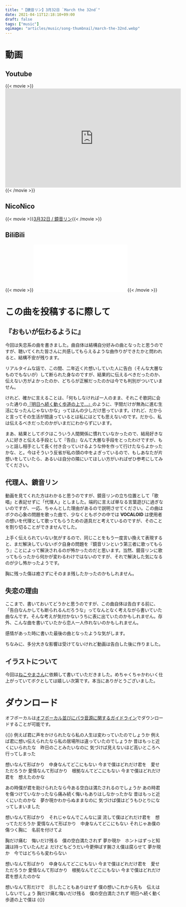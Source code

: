 ```yaml
---
title: "【鏡音リン】3月32日 `March the 32nd`"
date: 2021-04-11T12:18:10+09:00
draft: false
tags: ["music"]
ogimage: "articles/music/song-thumbnail/march-the-32nd.webp"
---
```


# 動画
## Youtube
{{< movie >}}<iframe width="560" height="315" src="https://www.youtube.com/embed/xPGgZmGk8ZA" title="YouTube video player" frameborder="0" allow="accelerometer; autoplay; clipboard-write; encrypted-media; gyroscope; picture-in-picture" allowfullscreen></iframe>{{< /movie >}}

## NicoNico
{{< movie >}}<script type="application/javascript" src="https://embed.nicovideo.jp/watch/sm36600308/script?w=720&h=480"></script><noscript><a href="https://www.nicovideo.jp/watch/sm36600308">3月32日 / 鏡音リン</a></noscript>{{< /movie >}}

## BiliBili
{{< movie >}}<iframe src="//player.bilibili.com/player.html?aid=883032626&bvid=BV1FK4y1878L&cid=188065657&page=1" scrolling="no" border="0" frameborder="no" framespacing="0" allowfullscreen="true"> </iframe>{{< /movie >}}

# この曲を投稿するに際して

## 『おもいが伝わるように』
今回は失恋系の曲を書きました。曲自体は結構自分好みの曲となったと思うのですが、聴いてくれた皆さんに共感してもらえるような曲作りができたかと問われると、結構不安が残ります。

リアルタイムな話で、この間、二年近く片想いしていた人に告白（そんな大層なものでもないが）して断られた身なのですが、結果的に伝えるべきだったのか、伝えない方がよかったのか、どちらが正解だったのかは今でも判別がついていません。

けれど、確かに言えることは、「何もしなければ一人のまま、それこそ歌詞に会った通りの[『明日へ続く動く歩道の上で…』](https://youtu.be/xPGgZmGk8ZA?t=221)のように、字間だけが無為に進む生活になったんじゃないかな」ってほんの少しだけ思っています。けれど、だからと言ってその生活が間違っているとは私にはとても思えないのです。だから、私は伝えるべきだったのかがいまだにわからずにいます。

まあ、結果としてボクはこういう人間関係に慣れていなかったので、結局好きな人に好きと伝える手段として『告白』なんて大層な手段をとったわけですが、もっと話し相手として長く付き合っていけるような仲を作って行けたならよかったかな、と。今はそういう反省が私の頭の中をよぎっているので、もしあなたが片想いをしていたら、あるいは自分の隣にいてほしい方がいればぜひ参考にしてみてください。

## 代理人、鏡音リン

動画を見てくれた方はわかると思うのですが、鏡音リンの立ち位置として「歌唱」と表記せずに「代理人」としました。端的に言えば単なる言葉遊びに過ぎないのですが、一応、ちゃんとした理由があるので説明させてください。この曲はボクの心象の問題を歌った曲で、少なくともボクの中では **VOCALOID** は使用者の想いを代理として歌ってもらうための道具だと考えているのですが、そのことを割り切ることができませんでした。

上手く伝えられていない気がするので、同じことをもう一度言い換えて表現すると、まだ解決していないボク自身の問題を『鏡音リンという第三者に歌ってもらう』ことによって解決されるのが怖かったのだと思います。当然、鏡音リンに歌ってもらったから何かが変わるわけではないのですが、それで解決した気になるのが少し怖かったようです。

胸に残った傷は癒さずにそのまま残したかったのかもしれません。

## 失恋の理由

ここまで、書いておいてどうかと思うのですが、この曲自体は告白する前に、「告白なんかしても断られるんだろうな」ってなんとなく考えながら書いていた曲なんです。そんな考えが気付かないうちに表に出ていたのかもしれません。存外、こんな曲を書いていたから恋人一人作れないのかもしれません。

感情があった時に書いた最後の曲となったような気がします。

ちなみに、多分大きな影響は受けてないけれど動画は告白した後に作りました。

## イラストについて

今回は[ねこやまさん](https://twitter.com/777_nekoyama)に依頼して書いていただきました。めちゃくちゃかわいく仕上がっていてボクとしては嬉しい次第です。本当にありがとうございました。

# ダウンロード

オフボーカルは[オフボーカル並びにパラ音源に関するガイドライン]({{<absurl>}}/guidelines#オフボーカル並びにパラ音源に関するガイドライン{{</absurl>}})でダウンロードすることが可能です。

{{<lyrics>}}
例えば君に声をかけられたなら私の人生は変わっていたのでしょうか
例えば君に想い伝えられたなら私の居場所は違っていたのでしょうか
昔はもっと近くにいられたな　昨日のことみたいなのに
気づけば見えないほど高いところへ行ってしまった

想いなんて形ばかり　中身なんてどこにもない
今まで僕はどれだけ君を　愛せただろうか
愛情なんて形ばかり　根拠なんてどこにもない
今まで僕はどれだけ君を　想えたのかな

あの時僕が君を助けられたなら今ある空白は満たされるのでしょうか
あの時君を傷つけていなかったなら痛み続く悔いもありはしなかったかな
昔はもっと近くにいたのかな　夢か現かわからぬままなのに
気づけば僕はどうもひとりになってしまいました

想いなんて形ばかり　それじゃなんでこんなに涙
流して僕はどれだけ君を　想ってただろうか
愛情なんて形ばかり　中身なんてどこにもない
それじゃあ僕の傷つく胸に　名前を付けてよ

胸だけ痛む　悔いだけ残る　僕の空白満たされず
夢か現か　ホントはずっと知識は持っていたんだよ
だけどもどうだい今更伸ばす腕さえ僕は腐らせて
夢か現か　今ではどちらも変わらない

想いなんて形ばかり　中身なんてどこにもない
今まで僕はどれだけ君を　愛せただろうか
愛情なんて形ばかり　根拠なんてどこにもない
今まで僕はどれだけ　君を想えたのかな

想いなんて形だけで　示したこともありはせず
僕の想いこれから先も　伝えはしないでしょう
胸だけ痛む悔いだけ残る　僕の空白満たされず
明日へ続く動く　歩道の上で僕は
{{</lyrics>}}